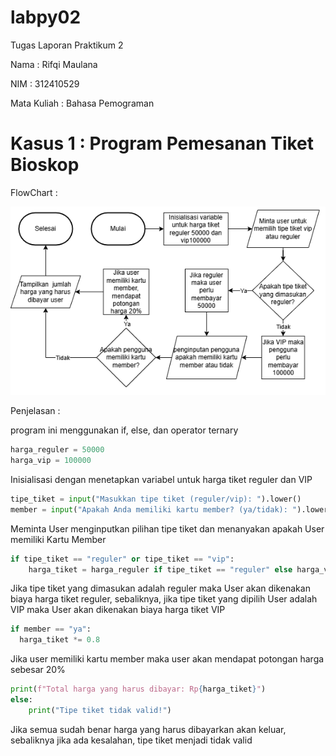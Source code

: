 # labpy02

Tugas Laporan Praktikum 2

Nama : Rifqi Maulana

NIM : 312410529

Mata Kuliah : Bahasa Pemograman

# Kasus 1 : Program Pemesanan Tiket Bioskop

FlowChart :

![gambar](https://github.com/Shikilukeki/Foto/blob/main/FlowchartBioskop.png?raw=true
)

Penjelasan :

program ini menggunakan if, else, dan operator ternary

```python
harga_reguler = 50000
harga_vip = 100000
```

Inisialisasi dengan menetapkan variabel untuk harga tiket reguler dan VIP

```python
tipe_tiket = input("Masukkan tipe tiket (reguler/vip): ").lower()
member = input("Apakah Anda memiliki kartu member? (ya/tidak): ").lower()
```

Meminta User menginputkan pilihan tipe tiket dan menanyakan apakah User memiliki Kartu Member

```python
if tipe_tiket == "reguler" or tipe_tiket == "vip":
    harga_tiket = harga_reguler if tipe_tiket == "reguler" else harga_vip
```

Jika tipe tiket yang dimasukan adalah reguler maka User akan dikenakan biaya harga tiket reguler, sebaliknya, jika tipe tiket yang dipilih User adalah VIP maka User akan dikenakan biaya harga tiket VIP

```python
if member == "ya":
  harga_tiket *= 0.8
```

Jika user memiliki kartu member maka user akan mendapat potongan harga sebesar 20%

```python
print(f"Total harga yang harus dibayar: Rp{harga_tiket}")
else:
    print("Tipe tiket tidak valid!")
```

Jika semua sudah benar harga yang harus dibayarkan akan keluar, sebaliknya jika ada kesalahan, tipe tiket menjadi tidak valid
